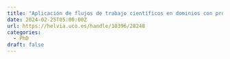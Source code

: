 ```yaml
---
title: "Aplicación de flujos de trabajo científicos en dominios con procesamiento intensivo de datos"
date: 2024-02-25T05:00:00Z
url: https://helvia.uco.es/handle/10396/28248
categories:
  - PhD
draft: false
---
```

